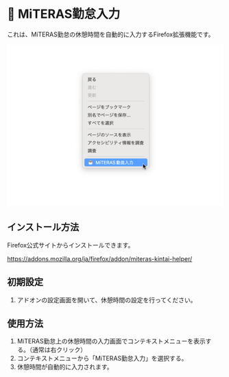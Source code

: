 # 🚀 MiTERAS勤怠入力

これは、MiTERAS勤怠の休憩時間を自動的に入力するFirefox拡張機能です。

![Screenshot](./screenshots/1200x900.png)

## インストール方法

Firefox公式サイトからインストールできます。

<https://addons.mozilla.org/ja/firefox/addon/miteras-kintai-helper/>

## 初期設定

1. アドオンの設定画面を開いて、休憩時間の設定を行ってください。

## 使用方法

1. MiTERAS勤怠上の休憩時間の入力画面でコンテキストメニューを表示する。（通常は右クリック）
1. コンテキストメニューから「MiTERAS勤怠入力」を選択する。
1. 休憩時間が自動的に入力されます。
